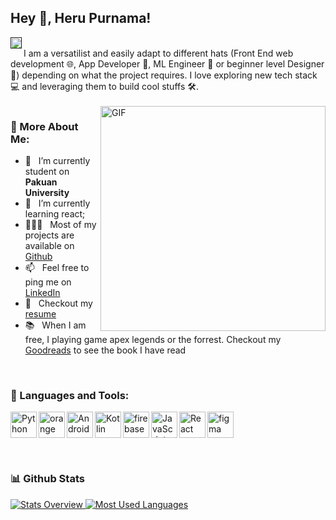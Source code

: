 ## Hey 👋, Heru Purnama!
<a href=''><img align='left' alt="linkedin" src="https://raw.githubusercontent.com/rahul-jha98/rahul-jha98/561d474902b59c7429ec22bb73e225696c27b202/assets/linkedin.svg" height='18px'/></a>

<br/>
I am a versatilist and easily adapt to different hats (Front End web development 🌐, App Developer 📱, ML Engineer 🤖 or beginner level Designer 🎨) depending on what the project requires. I love exploring new tech stack 💻 and leveraging them to build cool stuffs 🛠️. 
<br/>
<br/>
<img align="right" alt="GIF" src="https://raw.githubusercontent.com/rahul-jha98/rahul-jha98/main/techstack.gif" width="360px"/>
  
  
### 🧐 More About Me:

- 🔭 &nbsp; I’m currently student on **Pakuan University**
- 🌱 &nbsp; I’m currently learning react; 
- 👨🏻‍💻 &nbsp; Most of my projects are available on [Github](https://github.com/herrr14?tab=repositories)
- 📫 &nbsp; Feel free to ping me on [LinkedIn](https://www.linkedin.com/in/heru-purnama-6954b9149/)
- 📝 &nbsp; Checkout my [resume](https://drive.google.com/file/d/1ZpR5pVBTnl_Qybq7GE3MGy1SB1JehVSE/view?usp=sharing)
- 📚 &nbsp; When I am free, I playing game apex legends or the forrest. Checkout my [Goodreads](https://www.goodreads.com/rahul-jha98) to see the book I have read
<br>


### 🔨 Languages and Tools:

<a href="https://www.python.org" target="_blank"><img align="left" alt="Python" height ="42px" src="https://raw.githubusercontent.com/rahul-jha98/github_readme_icons/main/language_and_tools/square/python/python.svg"></a>
<a href="https://orangedatamining.com/" target="_blank"><img align="left" alt="orange" height ="42px" src="https://raw.githubusercontent.com/rahul-jha98/github_readme_icons/main/language_and_tools/square/orange/orange.svg"></a>
<a href="https://developer.android.com" target="_blank"> <img align="left" alt="Android" height ="42px" src="https://raw.githubusercontent.com/rahul-jha98/github_readme_icons/main/language_and_tools/square/android/android.svg"> </a>
<a href="https://kotlinlang.org" target="_blank"><img align="left" alt="Kotlin" height ="42px" src="https://raw.githubusercontent.com/rahul-jha98/github_readme_icons/main/language_and_tools/square/kotlin/kotlin.svg"></a>
<a href="https://firebase.google.com/" target="_blank"> <img align="left" src="https://raw.githubusercontent.com/rahul-jha98/github_readme_icons/main/language_and_tools/square/firebase/firebase.svg" alt="firebase" height ="42px"/> </a>
<a href="https://developer.mozilla.org/en-US/docs/Web/JavaScript" target="_blank"> <img align="left" alt="JavaScript" height ="42px"  src="https://raw.githubusercontent.com/rahul-jha98/github_readme_icons/main/language_and_tools/square/javascript/javascript.svg"> </a>
<a href="https://reactjs.org/" target="_blank"> <img align="left" alt="React" height ="42px" src="https://raw.githubusercontent.com/rahul-jha98/github_readme_icons/main/language_and_tools/square/react/react.svg"></a>
<a href="https://www.figma.com/" target="_blank"> <img src="https://raw.githubusercontent.com/rahul-jha98/github_readme_icons/main/language_and_tools/square/figma/figma.svg" alt="figma" height='42px'/> </a>

<br>

### 📊 Github Stats

<a href='https://github.com/herrr14/github-stats'>
  
![Stats Overview](https://github.com/herrr14/github-stats/blob/master/generated/overview.svg)
![Most Used Languages](https://github.com/herrr14/github-stats/blob/master/generated/languages.svg)
</a>
<br>
